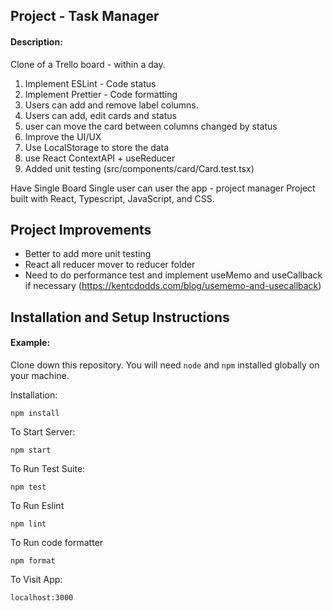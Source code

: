 ## Project - Task Manager

#### Description:

Clone of a Trello board - within a day.

1. Implement ESLint - Code status
2. Implement Prettier - Code formatting
3. Users can add and remove label columns.
4. Users can add, edit cards and status
5. user can move the card between columns changed by status
6. Improve the UI/UX
7. Use LocalStorage to store the data
8. use React ContextAPI + useReducer 
9. Added unit testing  (src/components/card/Card.test.tsx)

Have Single Board
Single user can user the app - project manager
Project built with React, Typescript, JavaScript, and CSS.

## Project Improvements
- Better to add more unit testing
- React all reducer mover to reducer folder
- Need to do performance test and implement useMemo and useCallback if necessary (https://kentcdodds.com/blog/usememo-and-usecallback)

## Installation and Setup Instructions

#### Example:  

Clone down this repository. You will need `node` and `npm` installed globally on your machine.  

Installation:

`npm install` 

To Start Server:

`npm start`  

To Run Test Suite:  

`npm test`  

To Run Eslint 

`npm lint`   

To Run code formatter

`npm format`   

To Visit App:

`localhost:3000`  
